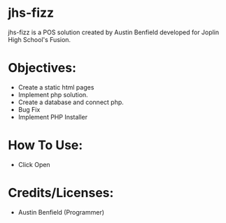 # jhs-fizz
jhs-fizz is a POS solution created by Austin Benfield developed for Joplin High School's Fusion. 
# Objectives:
- Create a static html pages
- Implement php solution.
- Create a database and connect php.
- Bug Fix
- Implement PHP Installer

# How To Use:
- Click Open

# Credits/Licenses:
- Austin Benfield (Programmer)
